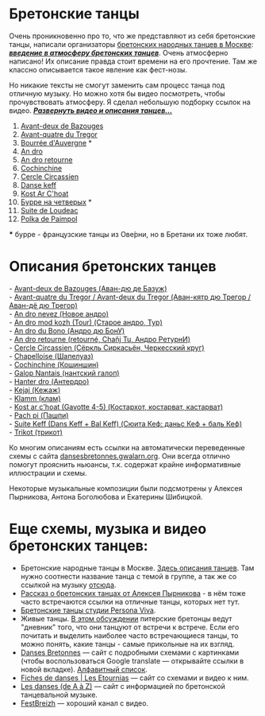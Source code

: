 Бретонские танцы
================
Очень проникновенно про то, что же представляют из себя бретонские танцы, написали организаторы [бретонских народных танцев в Москве](https://vk.com/club25749886): [***введение в атмосферу бретонских танцев***](text-intro.md). Очень атмосферно написано! Их описание правда стоит времени на его прочтение. Там же классно описывается такое явление как фест-нозы.

Но никакие тексты не смогут заменить сам процесс танца под отличную музыку. Но можно хотя бы видео посмотреть, чтобы прочувствовать атмосферу. Я сделал небольшую подборку ссылок на видео. ***[Развернуть видео и описания танцев...](README.md)***

1. [Avant-deux de Bazouges](https://www.youtube.com/watch?v=Ncds8-FMaEI)
2. [Avant-quatre du Tregor](https://www.youtube.com/watch?v=H5DNoZ2F3jw)
3. [Bourrée d'Auvergne](https://www.youtube.com/watch?v=TfQNjN_WHCU) \*
4. [An dro](https://www.youtube.com/watch?v=p_i027FhnyA)
5. [An dro retourne](https://www.youtube.com/watch?v=EUHjpInr1nA)
6. [Cochinchine](https://vk.com/video-25749886_170748467)
7. [Cercle Circassien](https://www.youtube.com/watch?v=JUIEfPi_SgY)
8. [Danse keff](https://www.youtube.com/watch?v=B6qej91iYLc)
9. [Kost Ar C'hoat](https://www.youtube.com/watch?v=EAVpaW_7qlQ)
10. [Бурре на четверых](https://vk.com/video-25749886_162534468) \*
11. [Suite de Loudeac](https://www.youtube.com/watch?v=SOd9E8XKemA)
12. [Polka de Paimpol](https://vk.com/video39341115_456239021)

__\*__ бурре - французские танцы из Ове́рни, но в Бретани их тоже любят.

Описания бретонских танцев
==========================
\- [Avant-deux de Bazouges (Аван-дю де Базуж)](avant-deux-de-bazouges.md)  
\- [Avant-quatre du Tregor / Avant-deux du Tregor (Аван-кятр дю Трегор / Аван-дё дю Трегор)](avant-quatre-du-tregor.md)  
\- [An dro nevez (Новое андро)](an-dro-nevez.md)  
\- [An dro mod kozh (Tour) (Старое андро, Тур)](tour-an-dro-mod-kozh.md)  
\- [An dro du Bono (Андро дю БонУ)](an-dro-du-bono.md)  
\- [An dro retourne (retourné, Chañj Tu, Андро РетурнИ)](an-dro-retourne.md)  
\- [Cercle Circassien (Сёркль Сиркасьён, Черкесский круг)](cercle-circassien.md)  
\- [Chapelloise (Шапелуаз)](chapelloise.md)  
\- [Cochinchine (Кошиншин)](cochinchine.md)  
\- [Galop Nantais (нантский галоп)](galop-nantais.md)  
\- [Hanter dro (Антердро)](hanter-dro.md)  
\- [Kejaj (Кежаж)](kejaj.md)  
\- [Klamm (клам)](klamm.md)  
\- [Kost ar c'hoat (Gavotte 4-5) (Костархот, костарват, кастарват)](kost-ar-c-hoat.md)  
\- [Pach pi (Пашпи)](pach-pi.md)  
\- [Suite Keff (Dans Keff + Bal Keff) (Сюита Кеф: даньс Кеф + баль Кеф)](suite-keff.md)  
\- [Trikot (трикот)](trikot.md)

Ко многим описаниям есть ссылки на автоматически переведенные схемы с сайта [dansesbretonnes.gwalarn.org](http://dansesbretonnes.gwalarn.org). Они всегда отлично помогут прояснить ньюансы, т.к. содержат крайне информативные иллюстрации и схемы.

Некоторые музыкальные композиции были подсмотрены у Алексея Пырникова, Антона Боголюбова и Екатерины Шибицкой.

Еще схемы, музыка и видео бретонских танцев: 
============================================
- Бретонские народные танцы в Москве. [Здесь описания танцев](https://vk.com/topic-25749886_27791034). Там нужно соотнести название танца с темой в группе, а так же со ссылкой на музыку [отсюда](https://vk.com/notes11408173).
- [Рассказ о бретонских танцах от Алексея Пырникова](http://celtic-community.diary.ru/p193203999.htm?oam#more1) - в нём тоже часто встречаются ссылки на отличные танцы, которых нет тут.
- [Бретонские танцы студии Persona Viva](http://personaviva.spb.ru/?bret_dances).
- Живые танцы. [В этом обсуждении](https://vk.com/topic-31196395_25370716) питерские бретонцы ведут "дневник" того, что они танцуют от встречи к встрече. Если его почитать и выделить наиболее часто встречающиеся танцы, то можно понять, какие танцы - самые прикольные на их взгляд.
- [Danses Bretonnes](http://dansesbretonnes.gwalarn.org) — сайт с подробными схемами с картинками (чтобы воспользоваться Google translate — открывайте ссылки в новой вкладке). [Алфавитный список](http://dansesbretonnes.gwalarn.org/accueil/alphabetique.html).
- [Fiches de danses | Les Etournias](http://lesetournias.fr/ateliers-danses/fiches-de-danses) — сайт со схемами и видео к ним.
- [Les danses (de A à Z)](http://nozbreizh.fr/index.php?option=com_content&task=view&id=20&Itemid=37&lettre_param=A#A) — сайт с информацией по бретонской танцевальной музыке.
- [FestBreizh](https://www.youtube.com/channel/UCjwYudG6SWmI2mz1wS_eijA) — хороший канал с видео.
